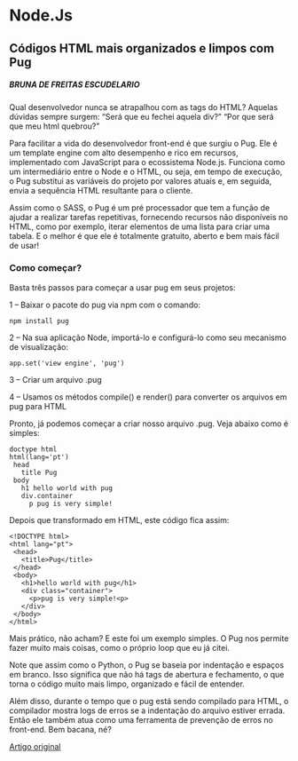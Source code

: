 # Node.Js

## Códigos HTML mais organizados e limpos com Pug
##### BRUNA DE FREITAS ESCUDELARIO

Qual desenvolvedor nunca se atrapalhou com as tags do HTML? Aquelas dúvidas sempre surgem: “Será que eu fechei aquela div?” “Por que será que meu html quebrou?”

Para facilitar a vida do desenvolvedor front-end é que surgiu o Pug. Ele é um template engine com alto desempenho e rico em recursos, implementado com JavaScript para o ecossistema Node.js. Funciona como um intermediário entre o Node e o HTML, ou seja, em tempo de execução, o Pug substitui as variáveis do projeto por valores atuais e, em seguida, envia a sequência HTML resultante para o cliente.

Assim como o SASS, o Pug é um pré processador que tem a função de ajudar a realizar tarefas repetitivas, fornecendo recursos não disponíveis no HTML, como por exemplo, iterar elementos de uma lista para criar uma tabela. E o melhor é que ele é totalmente gratuito, aberto e bem mais fácil de usar!

### Como começar?
Basta três passos para começar a usar pug em seus projetos:

1 – Baixar o pacote do pug via npm com o comando:

```
npm install pug
```

2 – Na sua aplicação Node, importá-lo e configurá-lo como seu mecanismo de visualização:

```
app.set('view engine', 'pug') 
```

3 – Criar um arquivo .pug

4 – Usamos os métodos compile() e render() para converter os arquivos em pug para HTML

Pronto, já podemos começar a criar nosso arquivo .pug. Veja abaixo como é simples:

```
doctype html  
html(lang='pt')  
 head
   title Pug
 body
   h1 hello world with pug
   div.container
     p pug is very simple!
```

Depois que transformado em HTML, este código fica assim:

```
<!DOCTYPE html>  
<html lang="pt">  
 <head>
   <title>Pug</title>  
 </head>
 <body>
   <h1>hello world with pug</h1>
   <div class="container">
     <p>pug is very simple!<p>
   </div>
 </body>
</html>
```

Mais prático, não acham? E este foi um exemplo simples. O Pug nos permite fazer muito mais coisas, como o próprio loop que eu já citei.

Note que assim como o Python, o Pug se baseia por indentação e espaços em branco. Isso significa que não há tags de abertura e fechamento, o que torna o código muito mais limpo, organizado e fácil de entender.

Além disso, durante o tempo que o pug está sendo compilado para HTML, o compilador mostra logs de erros se a indentação do arquivo estiver errada. Então ele também atua como uma ferramenta de prevenção de erros no front-end. Bem bacana, né?

[Artigo original](https://imasters.com.br/desenvolvimento/codigos-html-mais-organizados-e-limpos-com-pug)